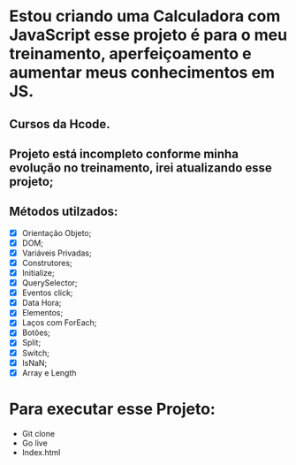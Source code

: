 
# Estou criando uma Calculadora com JavaScript esse projeto é para  o meu treinamento, aperfeiçoamento e aumentar meus conhecimentos em JS.

## Cursos da Hcode.

## Projeto está incompleto conforme minha evolução no treinamento, irei atualizando esse projeto;

## Métodos utilzados:

- [x] Orientação Objeto;
- [x] DOM;
- [x] Variáveis Privadas;
- [x] Construtores;
- [x] Initialize;
- [x] QuerySelector;
- [x] Eventos click;
- [x] Data Hora;
- [x] Elementos;
- [x] Laços com ForEach;
- [x] Botões;
- [x] Split;
- [x] Switch;
- [x] IsNaN;
- [x] Array e Length

# Para executar esse Projeto:

- Git clone
- Go live
- Index.html
